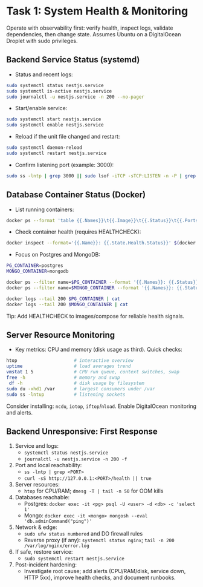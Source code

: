 # Task 1: System Health & Monitoring

Operate with observability first: verify health, inspect logs, validate dependencies, then change state. Assumes Ubuntu on a DigitalOcean Droplet with sudo privileges.

## Backend Service Status (systemd)

- Status and recent logs:

```bash
sudo systemctl status nestjs.service
sudo systemctl is-active nestjs.service
sudo journalctl -u nestjs.service -n 200 --no-pager
```

- Start/enable service:

```bash
sudo systemctl start nestjs.service
sudo systemctl enable nestjs.service
```

- Reload if the unit file changed and restart:

```bash
sudo systemctl daemon-reload
sudo systemctl restart nestjs.service
```

- Confirm listening port (example: 3000):

```bash
sudo ss -lntp | grep 3000 || sudo lsof -iTCP -sTCP:LISTEN -n -P | grep node
```

## Database Container Status (Docker)

- List running containers:

```bash
docker ps --format 'table {{.Names}}\t{{.Image}}\t{{.Status}}\t{{.Ports}}'
```

- Check container health (requires HEALTHCHECK):

```bash
docker inspect --format='{{.Name}}: {{.State.Health.Status}}' $(docker ps -q)
```

- Focus on Postgres and MongoDB:

```bash
PG_CONTAINER=postgres
MONGO_CONTAINER=mongodb

docker ps --filter name=$PG_CONTAINER --format '{{.Names}}: {{.Status}}'
docker ps --filter name=$MONGO_CONTAINER --format '{{.Names}}: {{.Status}}'

docker logs --tail 200 $PG_CONTAINER | cat
docker logs --tail 200 $MONGO_CONTAINER | cat
```

Tip: Add HEALTHCHECK to images/compose for reliable health signals.

## Server Resource Monitoring

- Key metrics: CPU and memory (disk usage as third). Quick checks:

```bash
htop                     # interactive overview
uptime                   # load averages trend
vmstat 1 5               # CPU run queue, context switches, swap
free -h                  # memory and swap
 df -h                   # disk usage by filesystem
sudo du -xhd1 /var       # largest consumers under /var
sudo ss -lntup           # listening sockets
```

Consider installing: `ncdu`, `iotop`, `iftop`/`nload`. Enable DigitalOcean monitoring and alerts.

## Backend Unresponsive: First Response

1. Service and logs:
   - `systemctl status nestjs.service`
   - `journalctl -u nestjs.service -n 200 -f`
2. Port and local reachability:
   - `ss -lntp | grep <PORT>`
   - `curl -sS http://127.0.0.1:<PORT>/health || true`
3. Server resources:
   - `htop` for CPU/RAM; `dmesg -T | tail -n 50` for OOM kills
4. Databases reachable:
   - Postgres: `docker exec -it <pg> psql -U <user> -d <db> -c 'select 1'`
   - Mongo: `docker exec -it <mongo> mongosh --eval 'db.adminCommand("ping")'`
5. Network & edge:
   - `sudo ufw status numbered` and DO firewall rules
   - Reverse proxy (if any): `systemctl status nginx`; `tail -n 200 /var/log/nginx/error.log`
6. If safe, restore service:
   - `sudo systemctl restart nestjs.service`
7. Post-incident hardening:
   - Investigate root cause; add alerts (CPU/RAM/disk, service down, HTTP 5xx), improve health checks, and document runbooks.
